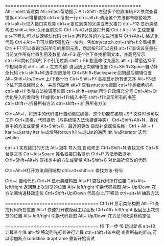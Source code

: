 ================================================
Alt+Insert:新建类
Alt+Enter:帮助提示
Alt+Shift+左键多个位置编辑
F2:依次查看错误
ctrl+w:增量选择
ctrl+d:复制一行
ctrl+alt+h:调用这个方法都有哪些地方
ctrl+alt+b:进入接口实现类
ctrl+u:定位到类的父类或者父接口
ctrl+F12:显示类结构图
shift+click:关闭当前文件
Ctrl＋N:可以快速打开类
Ctrl＋Alt＋V: 生成变量
alt+下箭头:可以快速移动代码
ctrl+o:选择父类的方法进行重写
Ctrl+Alt+L:格式化代码
Ctrl＋Alt＋T:可以把代码包在一块内，例如try/catch
ctrl+shift+f:全局搜索
Ctrl＋F7:可以查询当前所有的相同元素，然后按F3可以选择
alt+f7:查询该变量在当前文件所有位置引用及数量
Alt+F3:逐个往下查找相同文本，并高亮显示
ctrl+F3:跳转到词的下个引用位置
shift + F6:批量修改变量名
alt + j :增量选择下个相同单词
ctrl + alt + 左方向键: 退回到上次编辑位置
Ctrl+Shift+Space:自动补全代码
ctrl+shift+M:选中对应括号
Ctrl+Shift+Backspace:回到最后编辑位置
Alt+Shift+Up/Down:上/下移一行
Ctrl+Shift+F7:高亮显示所有该文本
Alt+F3:逐个往下查找相同文本，并高亮显示
alt+7:查看structure视图
ctrl+H:类继承机构
ctrl+alt+H:类和方法被调用位置
ctrl+shift+enter:帮你自动填充分号
Ctrl+Alt+O:优化导入的类和包
f11或者ctrl+f11:插入书签
shift+f11:显示所有的书签
ctrl+shift+-:折叠所有方法
ctrl+shift++:扩展所有方法



Ctrl+Alt+I，将选中的代码进行自动缩进编排，这个功能在编辑 JSP 文件时也可以工作
Ctrl+空格，代码提示（与系统输入法快捷键冲突）
Ctrl+Shift+Alt+N，查找类中的方法或变量
Alt+Shift+C，最近的更改
自动补全属性名称 : Ctrl + Alt + f
itar 生成array 
iter 生成增强forxun
itli 生成List的遍历
itit  生成iterator 迭代(while)


ctrl + i  实现接口的方法
Alt+回车 导入包,自动修正
Ctrl+Shift+N 查找文件
Ctrl+R 替换文本
Ctrl+Alt+Space 类名或接口名提示
Ctrl+P 方法参数提示
Ctrl+Shift+Alt+N 查找类中的方法或变量
Alt+Shift+C 对比最近修改的代码

Ctrl+Alt+H打开方法调用结构
ctrl+alt+shift+n:  查找方法-符号

Ctrl+J  自动代码
Ctrl+H 显示类结构图
Alt+F1 查找代码所在位置
Ctrl+Alt+ left/right 返回至上次浏览的位置
Alt+ left/right 切换代码视图
Alt+ Up/Down 在方法间快速移动定位
Ctrl+Shift+Up/Down 代码向上/下移动
ctrl+alt+M 抽取方法
 
=================================
Ctrl+H 显示类结构图
Alt+F1 查找代码所在位置
Alt+1 快速打开或隐藏工程面板
Ctrl+Alt+ left/right 返回至上次浏览的位置
Alt+ left/right 切换代码视图
Alt+ Up/Down 在方法间快速移动定位

=================================
f6 下一步
f8 跳过断点
alt+f8 计算某个值
alt+f9 移动到光标处进行计算
ctrl+shift+f8/右键 查看所有的断点,可以添加断点condition
dropframe 重新开始调试
